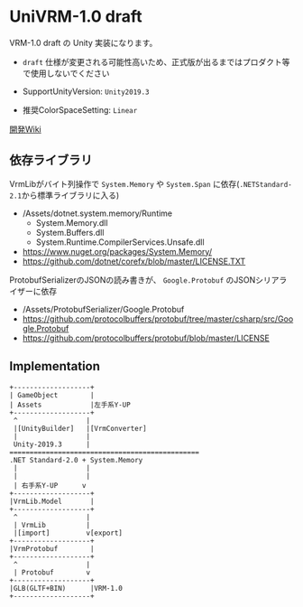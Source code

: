 # UniVRM-1.0 draft

VRM-1.0 draft の Unity 実装になります。

* `draft` 仕様が変更される可能性高いため、正式版が出るまではプロダクト等で使用しないでください

* SupportUnityVersion: `Unity2019.3`
* 推奨ColorSpaceSetting: `Linear`

[開発Wiki](https://github.com/vrm-c/UniVRM_1_0/wiki)

## 依存ライブラリ

VrmLibがバイト列操作で `System.Memory` や `System.Span` に依存(`.NETStandard-2.1`から標準ライブラリに入る)

* /Assets/dotnet.system.memory/Runtime
    * System.Memory.dll
    * System.Buffers.dll
    * System.Runtime.CompilerServices.Unsafe.dll
* https://www.nuget.org/packages/System.Memory/
* https://github.com/dotnet/corefx/blob/master/LICENSE.TXT

ProtobufSerializerのJSONの読み書きが、 `Google.Protobuf` のJSONシリアライザーに依存

* /Assets/ProtobufSerializer/Google.Protobuf 
* https://github.com/protocolbuffers/protobuf/tree/master/csharp/src/Google.Protobuf 
* https://github.com/protocolbuffers/protobuf/blob/master/LICENSE

## Implementation

```
+-------------------+
| GameObject        |
| Assets            |左手系Y-UP
+-------------------+
 ^                 |
 |[UnityBuilder]   |[VrmConverter]
 |                 |
 Unity-2019.3      |
===============================================
.NET Standard-2.0 + System.Memory
 |                 |
 |                 |
 | 右手系Y-UP      v  
+-------------------+
|VrmLib.Model       |
+-------------------+
 ^                 |
 | VrmLib          |
 |[import]         v[export]
+-------------------+
|VrmProtobuf        |
+-------------------+
 ^                 |
 | Protobuf        v
+-------------------+
|GLB(GLTF+BIN)      |VRM-1.0
+-------------------+
```
